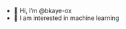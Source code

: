 - 👋 Hi, I’m @bkaye-ox
- 🌱 I am interested in machine learning 


<!---
bkaye-ox/bkaye-ox is a ✨ special ✨ repository because its `README.md` (this file) appears on your GitHub profile.
You can click the Preview link to take a look at your changes.
--->
